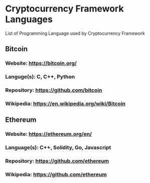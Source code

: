 # Cryptocurrency Framework Languages
List of Programming Language used by Cryptocurrency Framework

## Bitcoin
### Website: https://bitcoin.org/
### Languge(s): C, C++, Python
### Repository: https://github.com/bitcoin
### Wikipedia: https://en.wikipedia.org/wiki/Bitcoin

## Ethereum
### Website: https://ethereum.org/en/
### Language(s): C++, Solidity, Go, Javascript
### Repository: https://github.com/ethereum
### Wikipedia: https://github.com/ethereum